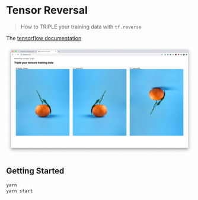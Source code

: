 # Tensor Reversal

> How to TRIPLE your training data with `tf.reverse`

The [tensorflow documentation](https://js.tensorflow.org/api/2.0.1/#reverse)

![](./ts.reverse.png)

## Getting Started

```
yarn
yarn start
```
